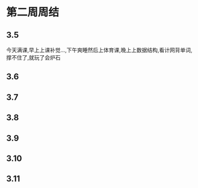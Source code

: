 # 第二周周结

## 3.5
  今天满课,早上上课补觉...,下午爽睡然后上体育课,晚上上数据结构,看计网背单词,撑不住了,就玩了会炉石
## 3.6

## 3.7

## 3.8

## 3.9

## 3.10

## 3.11

